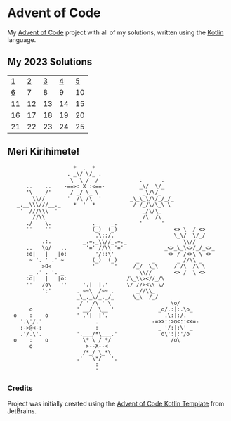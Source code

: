 # Advent of Code

My [Advent of Code][aoc] project with all of my solutions, written using the [Kotlin][kotlin] language.

## My 2023 Solutions

<table>
    <tr>
        <td><a href="src/aoc2023/Day01.kt">1</a></td>
        <td><a href="src/aoc2023/Day02.kt">2</a></td>
        <td><a href="src/aoc2023/Day03.kt">3</a></td>
        <td><a href="src/aoc2023/Day04.kt">4</a></td>
        <td><a href="src/aoc2023/Day05.kt">5</a></td>
    </tr>
    <tr>
        <td><a href="src/aoc2023/Day06.kt">6</a></td>
        <td>7</td>
        <td>8</td>
        <td>9</td>
        <td>10</td>
    </tr>
    <tr>
        <td>11</td>
        <td>12</td>
        <td>13</td>
        <td>14</td>
        <td>15</td>
    </tr>
    <tr>
        <td>16</td>
        <td>17</td>
        <td>18</td>
        <td>19</td>
        <td>20</td>
    </tr>
    <tr>
        <td>21</td>
        <td>22</td>
        <td>23</td>
        <td>24</td>
        <td>25</td>
    </tr>
</table>

## Meri Kirihimete!

```
                     *  .  *
                   . _\/ \/_ .
                    \  \ /  /             .      .   
      ..    ..    -==>: X :<==-           _\/  \/_
      '\    /'      / _/ \_ \              _\/\/_
        \\//       '  /\ /\  '         _\_\_\/\/_/_/_
   _.__\\\///__._    *  '  *            / /_/\/\_\ \
    '  ///\\\  '                           _/\/\_
        //\\                               /\  /\ 
      ./    \.             ._    _.       '      '
      ''    ''             (_)  (_)                  <> \  / <>
                            .\::/.                   \_\/  \/_/ 
           .:.          _.=._\\//_.=._                  \\//
      ..   \o/   ..      '=' //\\ '='             _<>_\_\<>/_/_<>_
      :o|   |   |o:         '/::\'                 <> / /<>\ \ <>
       ~ '. ' .' ~         (_)  (_)      _    _       _ //\\ _
           >O<             '      '     /_/  \_\     / /\  /\ \
       _ .' . '. _                        \\//       <> /  \ <>
      :o|   |   |o:                   /\_\\><//_/\
      ''   /o\   ''     '.|  |.'      \/ //><\\ \/
           ':'        . ~~\  /~~ .       _//\\_
                      _\_._\/_._/_      \_\  /_/ 
                       / ' /\ ' \                   \o/
       o              ' __/  \__ '              _o/.:|:.\o_
  o    :    o         ' .'|  |'.                  .\:|:/.
    '.\'/.'                 .                 -=>>::>o<::<<=-
    :->@<-:                 :                   _ '/:|:\' _
    .'/.\'.           '.___/*\___.'              o\':|:'/o 
  o    :    o           \* \ / */                   /o\
       o                 >--X--<
                        /*_/ \_*\
                      .'   \*/   '.
                            :
                            '
```

### Credits

Project was initially created using the [Advent of Code Kotlin Template][template] from JetBrains.


[aoc]: https://adventofcode.com

[kotlin]: https://kotlinlang.org

[template]: https://github.com/kotlin-hands-on/advent-of-code-kotlin-template

